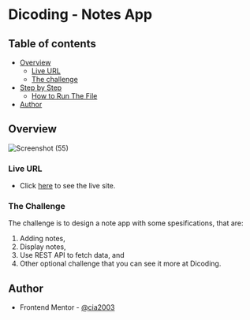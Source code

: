 # Dicoding - Notes App

## Table of contents

- [Overview](#overview)
  - [Live URL](#live-url)
  - [The challenge](#the-challenge)
- [Step by Step](#step-by-step)
  - [How to Run The File](#how-to-run-the-file)
- [Author](#author)

## Overview

![Screenshot (55)](https://github.com/user-attachments/assets/4109916d-3350-484f-b26f-db329b6af51e)

### Live URL

- Click [here](https://cia2003.github.io/dicoding-notes-app/) to see the live site.

### The Challenge

The challenge is to design a note app with some spesifications, that are:

1. Adding notes,
2. Display notes,
3. Use REST API to fetch data, and
4. Other optional challenge that you can see it more at Dicoding.

## Author

- Frontend Mentor - [@cia2003](https://www.frontendmentor.io/profile/cia2003)
